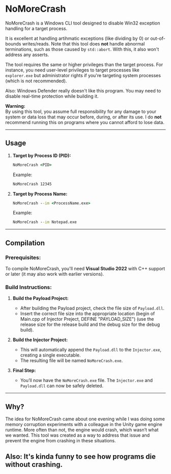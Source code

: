 # NoMoreCrash

NoMoreCrash is a Windows CLI tool designed to disable Win32 exception handling for a target process. 

It is excellent at handling artihmatic exceptions (like dividing by 0) or out-of-bounds writes/reads. Note that this tool does **not** handle abnormal terminations, such as those caused by `std::abort`. With this, it also won't address any asserts.

The tool requires the same or higher privileges than the target process. For instance, you need user-level privileges to target processes like `explorer.exe` but administrator rights if you're targeting system processes (which is not recommended).

Also: Windows Defender really doesn't like this program. You may need to disable real-time protection while building it.

**Warning:**  
By using this tool, you assume full responsibility for any damage to your system or data loss that may occur before, during, or after its use. I do **not** recommend running this on programs where you cannot afford to lose data.

---

## Usage

1. **Target by Process ID (PID):**

   ```cmd
   NoMoreCrash <PID>
   ```

   Example:  
   ```cmd
   NoMoreCrash 12345
   ```

2. **Target by Process Name:**

   ```cmd
   NoMoreCrash --im <ProcessName.exe>
   ```

   Example:  
   ```cmd
   NoMoreCrash --im Notepad.exe
   ```

---

## Compilation

### Prerequisites:
To compile NoMoreCrash, you'll need **Visual Studio 2022** with C++ support or later (it may also work with earlier versions).

### Build Instructions:

1. **Build the Payload Project:**
   - After building the Payload project, check the file size of `Payload.dll`.
   - Insert the correct file size into the appropriate location (begin of Main.cpp of Injector Preject, DEFINE "PAYLOAD_SIZE") (use the release size for the release build and the debug size for the debug build).

2. **Build the Injector Project:**
   - This will automatically append the `Payload.dll` to the `Injector.exe`, creating a single executable.
   - The resulting file will be named `NoMoreCrash.exe`.

3. **Final Step:**
   - You’ll now have the `NoMoreCrash.exe` file. The `Injector.exe` and `Payload.dll` can now be safely deleted.

---

## Why?

The idea for NoMoreCrash came about one evening while I was doing some memory corruption experiments with a colleague in the Unity game engine runtime. More often than not, the engine would crash, which wasn’t what we wanted. This tool was created as a way to address that issue and prevent the engine from crashing in these situations.

Also: It's kinda funny to see how programs die without crashing.
---
